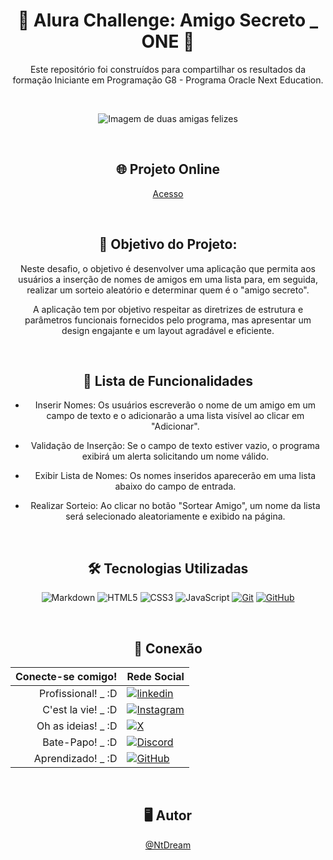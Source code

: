 
<div align="center">


# 🧩 Alura Challenge: Amigo Secreto _ ONE 🧩


Este repositório foi construídos para compartilhar os resultados da formação Iniciante em Programação G8 - Programa Oracle Next Education.

&nbsp;
&nbsp;

![Imagem de duas amigas felizes](https://github.com/user-attachments/assets/acbe31c3-6230-487f-a7b4-73c6180f5ec5)



&nbsp;
&nbsp;

## 🌐 Projeto Online

[Acesso](https://ntdream.github.io/challenge_one/)

&nbsp;
&nbsp;


## 🎯 Objetivo do Projeto:


Neste desafio, o objetivo é desenvolver uma aplicação que permita aos usuários a inserção de nomes de amigos em uma lista para, em seguida, realizar um sorteio aleatório e determinar quem é o "amigo secreto".

A aplicação tem por objetivo respeitar as diretrizes de estrutura e parâmetros funcionais fornecidos pelo programa, mas apresentar um design engajante e um layout agradável e eficiente.

&nbsp;
## 📝 Lista de Funcionalidades

- Inserir Nomes: Os usuários escreverão o nome de um amigo em um campo de texto e o adicionarão a uma lista visível ao clicar em "Adicionar".

- Validação de Inserção: Se o campo de texto estiver vazio, o programa exibirá um alerta solicitando um nome válido.

- Exibir Lista de Nomes: Os nomes inseridos aparecerão em uma lista abaixo do campo de entrada.

- Realizar Sorteio: Ao clicar no botão "Sortear Amigo", um nome da lista será selecionado aleatoriamente e exibido na página.


&nbsp;








## 🛠 Tecnologias Utilizadas


![Markdown](https://img.shields.io/badge/Markdown-000?style=for-the-badge&logo=markdown)
![HTML5](https://img.shields.io/badge/HTML5-E34F26?style=for-the-badge&logo=html5&logoColor=white)
![CSS3](https://img.shields.io/badge/CSS3-1572B6?style=for-the-badge&logo=css3&logoColor=white)
![JavaScript](https://img.shields.io/badge/JavaScript-F7DF1E?style=for-the-badge&logo=javascript&logoColor=black)
[![Git](https://img.shields.io/badge/Git-000?style=for-the-badge&logo=git&logoColor=E94D5F)](https://git-scm.com/doc)
[![GitHub](https://img.shields.io/badge/GitHub-000?style=for-the-badge&logo=github&logoColor=30A3DC)](https://docs.github.com/)



&nbsp;
## 🔗 Conexão


| Conecte-se comigo! | Rede Social |
|-----:|-----------|
| Profissional! _ :D | [![linkedin](https://img.shields.io/badge/linkedin-0A66C2?style=for-the-badge&logo=linkedin&logoColor=white)](https://www.linkedin.com/in/natantome/)|
| C'est la vie! _ :D | [![Instagram](https://img.shields.io/badge/-Instagram-%23E4405F?style=for-the-badge&logo=instagram&logoColor=white)](https://www.instagram.com/ntome/)       |
| Oh as ideias! _ :D | [![X](https://img.shields.io/badge/X-000?style=for-the-badge&logo=x)](https://x.com/NtDream)       |
| Bate-Papo! _ :D | [![Discord](https://img.shields.io/badge/Discord-7289DA?style=for-the-badge&logo=discord&logoColor=white)](https://discord.com/channels/@ntdream/)    |
| Aprendizado! _ :D | [![GitHub](https://img.shields.io/badge/GitHub-100000?style=for-the-badge&logo=github&logoColor=white)](https://github.com/NtDream)    |

&nbsp;
## 🖥️ Autor

[@NtDream](https://www.github.com/NtDream)

&nbsp;

</div>
